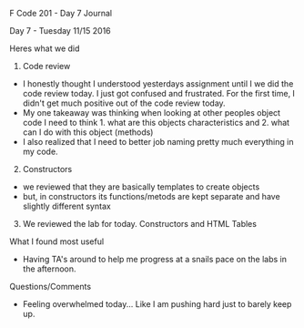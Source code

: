 F Code 201 - Day 7 Journal

Day 7 - Tuesday 11/15 2016

Heres what we did
1. Code review
- I honestly thought I understood yesterdays assignment until I we did the code review today. I just got confused and frustrated. For the first time, I didn't get much positive out of the code review today.
- My one takeaway was thinking when looking at other peoples object code I need to think 1. what are this objects characteristics and 2. what can I do with this object (methods)
- I also realized that I need to better job naming pretty much everything in my code.
2. Constructors
- we reviewed that they are basically templates to create objects
- but, in constructors its functions/metods are kept separate and have slightly different syntax
3. We reviewed the lab for today. Constructors and HTML Tables


What I found most useful
- Having TA's around to help me progress at a snails pace on the labs in the afternoon.

Questions/Comments
- Feeling overwhelmed today... Like I am pushing hard just to barely keep up.
